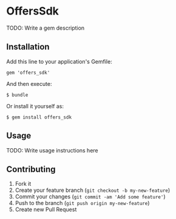 # OffersSdk

TODO: Write a gem description

## Installation

Add this line to your application's Gemfile:

    gem 'offers_sdk'

And then execute:

    $ bundle

Or install it yourself as:

    $ gem install offers_sdk

## Usage

TODO: Write usage instructions here

## Contributing

1. Fork it
2. Create your feature branch (`git checkout -b my-new-feature`)
3. Commit your changes (`git commit -am 'Add some feature'`)
4. Push to the branch (`git push origin my-new-feature`)
5. Create new Pull Request

